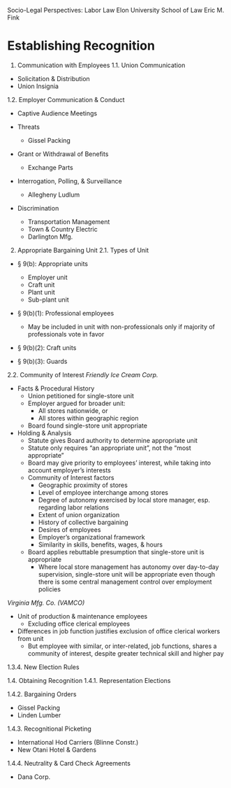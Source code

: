 Socio-Legal Perspectives: Labor Law
Elon University School of Law
Eric M. Fink

# Establishing Recognition

1. Communication with Employees
1.1. Union Communication
- Solicitation & Distribution
- Union Insignia

1.2. Employer Communication & Conduct
- Captive Audience Meetings
- Threats
  - Gissel Packing
- Grant or Withdrawal of Benefits
  - Exchange Parts
- Interrogation, Polling, & Surveillance
  - Allegheny Ludlum

- Discrimination
  - Transportation Management
  - Town & Country Electric
  - Darlington Mfg.

2. Appropriate Bargaining Unit
2.1. Types of Unit
- § 9(b): Appropriate units
  - Employer unit
  - Craft unit
  - Plant unit
  - Sub-plant unit

- § 9(b)(1): Professional employees
  - May be included in unit with non-professionals only if majority of professionals vote in favor
- § 9(b)(2): Craft units
- § 9(b)(3): Guards

2.2. Community of Interest
*Friendly Ice Cream Corp.*
- Facts & Procedural History
  - Union petitioned for single-store unit
  - Employer argued for broader unit:
    - All stores nationwide, or
    - All stores within geographic region
  - Board found single-store unit appropriate
- Holding & Analysis
  - Statute gives Board authority to determine appropriate unit
  - Statute only requires “an appropriate unit”, not the “most appropriate”
  - Board may give priority to employees’ interest, while taking into account employer’s interests
  - Community of Interest factors
    - Geographic proximity of stores
    - Level of employee interchange among stores
    - Degree of autonomy exercised by local store manager, esp. regarding labor relations
    - Extent of union organization
    - History of collective bargaining
    - Desires of employees
    - Employer’s organizational framework
    - Similarity in skills, benefits, wages, & hours
  - Board applies rebuttable presumption that single-store unit is appropriate
    - Where local store management has autonomy over day-to-day supervision, single-store unit will be appropriate even though there is some central management control over employment policies

*Virginia Mfg. Co. (VAMCO)*
- Unit of production & maintenance employees
  - Excluding office clerical employees
- Differences in job function justifies exclusion of office clerical workers from unit
  - But employee with similar, or inter-related, job functions, shares a community of interest, despite greater technical skill and higher pay

1.3.4. New Election Rules

1.4. Obtaining Recognition
1.4.1. Representation Elections

1.4.2. Bargaining Orders
- Gissel Packing
- Linden Lumber

1.4.3. Recognitional Picketing
- International Hod Carriers (Blinne Constr.)
- New Otani Hotel & Gardens

1.4.4. Neutrality & Card Check Agreements
- Dana Corp.
